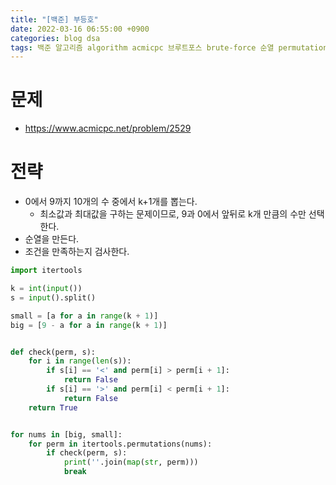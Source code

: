 ```yaml
---
title: "[백준] 부등호"
date: 2022-03-16 06:55:00 +0900
categories: blog dsa
tags: 백준 알고리즘 algorithm acmicpc 브루트포스 brute-force 순열 permutation
---
```


# 문제
* https://www.acmicpc.net/problem/2529

# 전략
* 0에서 9까지 10개의 수 중에서 k+1개를 뽑는다.
  * 최소값과 최대값을 구하는 문제이므로, 9과 0에서 앞뒤로 k개 만큼의 수만 선택한다.
* 순열을 만든다.
* 조건을 만족하는지 검사한다.

```python
import itertools

k = int(input())
s = input().split()

small = [a for a in range(k + 1)]
big = [9 - a for a in range(k + 1)]


def check(perm, s):
    for i in range(len(s)):
        if s[i] == '<' and perm[i] > perm[i + 1]:
            return False
        if s[i] == '>' and perm[i] < perm[i + 1]:
            return False
    return True


for nums in [big, small]:
    for perm in itertools.permutations(nums):
        if check(perm, s):
            print(''.join(map(str, perm)))
            break
```
